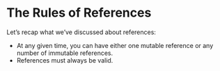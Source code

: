 # The Rules of References

Let’s recap what we’ve discussed about references:

- At any given time, you can have either one mutable reference or any number of immutable references.
- References must always be valid.